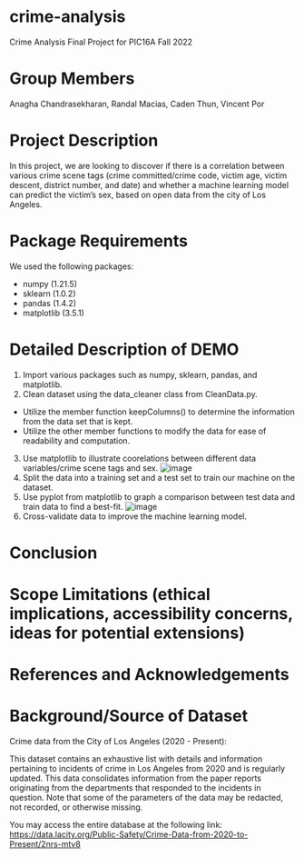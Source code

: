 # crime-analysis
Crime Analysis Final Project for PIC16A Fall 2022
# Group Members
Anagha Chandrasekharan, Randal Macias, Caden Thun, Vincent Por
# Project Description
In this project, we are looking to discover if there is a correlation between various crime scene tags (crime committed/crime code, victim age, victim descent, district number, and date) and whether a machine learning model can predict the victim’s sex, based on open data from the city of Los Angeles. 
# Package Requirements
We used the following packages:
* numpy (1.21.5)
* sklearn (1.0.2)
* pandas (1.4.2) 
* matplotlib (3.5.1)
# Detailed Description of DEMO
1. Import various packages such as numpy, sklearn, pandas, and matplotlib.
2. Clean dataset using the data_cleaner class from CleanData.py.
* Utilize the member function keepColumns() to determine the information from the data set that is kept.
* Utilize the other member functions to modify the data for ease of readability and computation.
3. Use matplotlib to illustrate coorelations between different data variables/crime scene tags and sex. ![image](https://user-images.githubusercontent.com/103856649/206104260-f04b8924-55fe-4bac-971b-bfbdf43a717f.png)
4. Split the data into a training set and a test set to train our machine on the dataset.
5. Use pyplot from matplotlib to graph a comparison between test data and train data to find a best-fit. ![image](https://user-images.githubusercontent.com/103856649/206104412-319efcce-3840-470a-9098-2c03b1e027ba.png)
6. Cross-validate data to improve the machine learning model.
# Conclusion
# Scope Limitations (ethical implications, accessibility concerns, ideas for potential extensions)
# References and Acknowledgements
# Background/Source of Dataset
Crime data from the City of Los Angeles (2020 - Present): 

This dataset contains an exhaustive list with details and information pertaining to incidents of crime in Los Angeles from 2020 and is regularly updated. This data consolidates information from the paper reports originating from the departments that responded to the incidents in question. Note that some of the parameters of the data may be redacted, not recorded, or otherwise missing. 

You may access the entire database at the following link: https://data.lacity.org/Public-Safety/Crime-Data-from-2020-to-Present/2nrs-mtv8
